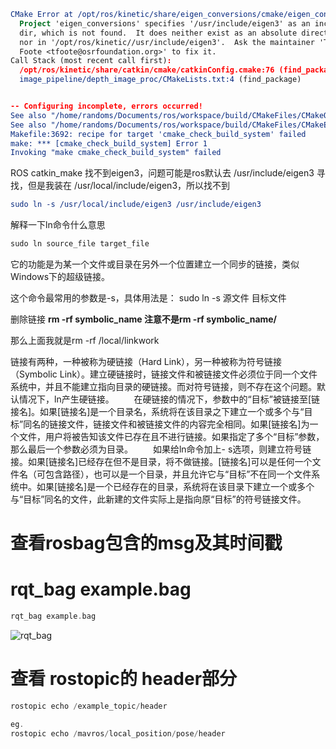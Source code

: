```cmake
CMake Error at /opt/ros/kinetic/share/eigen_conversions/cmake/eigen_conversionsConfig.cmake:106 (message):
  Project 'eigen_conversions' specifies '/usr/include/eigen3' as an include
  dir, which is not found.  It does neither exist as an absolute directory
  nor in '/opt/ros/kinetic//usr/include/eigen3'.  Ask the maintainer 'Tully
  Foote <tfoote@osrfoundation.org>' to fix it.
Call Stack (most recent call first):
  /opt/ros/kinetic/share/catkin/cmake/catkinConfig.cmake:76 (find_package)
  image_pipeline/depth_image_proc/CMakeLists.txt:4 (find_package)


-- Configuring incomplete, errors occurred!
See also "/home/randoms/Documents/ros/workspace/build/CMakeFiles/CMakeOutput.log".
See also "/home/randoms/Documents/ros/workspace/build/CMakeFiles/CMakeError.log".
Makefile:3692: recipe for target 'cmake_check_build_system' failed
make: *** [cmake_check_build_system] Error 1
Invoking "make cmake_check_build_system" failed
```

ROS catkin_make 找不到eigen3，问题可能是ros默认去 /usr/include/eigen3 寻找，但是我装在 /usr/local/include/eigen3，所以找不到

```cmake
sudo ln -s /usr/local/include/eigen3 /usr/include/eigen3
```



解释一下ln命令什么意思

```c++
sudo ln source_file target_file
```





它的功能是为某一个文件或目录在另外一个位置建立一个同步的链接，类似Windows下的超级链接。

这个命令最常用的参数是-s，具体用法是：
sudo ln -s 源文件 目标文件 





删除链接
**rm -rf  symbolic_name  注意不是rm -rf  symbolic_name/** 

那么上面我就是rm -rf  /local/linkwork

链接有两种，一种被称为硬链接（Hard Link），另一种被称为符号链接（Symbolic Link）。建立硬链接时，链接文件和被链接文件必须位于同一个文件系统中，并且不能建立指向目录的硬链接。而对符号链接，则不存在这个问题。默认情况下，ln产生硬链接。
　　在硬链接的情况下，参数中的“目标”被链接至[链接名]。如果[链接名]是一个目录名，系统将在该目录之下建立一个或多个与“目标”同名的链接文件，链接文件和被链接文件的内容完全相同。如果[链接名]为一个文件，用户将被告知该文件已存在且不进行链接。如果指定了多个“目标”参数，那么最后一个参数必须为目录。
　　如果给ln命令加上- s选项，则建立符号链接。如果[链接名]已经存在但不是目录，将不做链接。[链接名]可以是任何一个文件名（可包含路径），也可以是一个目录，并且允许它与“目标”不在同一个文件系统中。如果[链接名]是一个已经存在的目录，系统将在该目录下建立一个或多个与“目标”同名的文件，此新建的文件实际上是指向原“目标”的符号链接文件。





# 查看rosbag包含的msg及其时间戳

# rqt_bag example.bag

```c
rqt_bag example.bag
```



![rqt_bag](https://user-images.githubusercontent.com/59171742/145547895-414cf2e8-ccd1-42b2-9d3d-6430b0f6eb63.png)




# 查看 rostopic的 header部分
```c
rostopic echo /example_topic/header

eg.
rostopic echo /mavros/local_position/pose/header
```

